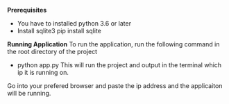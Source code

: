 **Prerequisites**
- You have to installed python 3.6 or later
- Install sqlite3
    pip install sqlite

**Running Application**
To run the application, run the following command in the root directory of the project
- python app.py
This will run the project and output in the terminal which ip it is running on.

Go into your prefered browser and paste the ip address and the applicaiton will be running.
